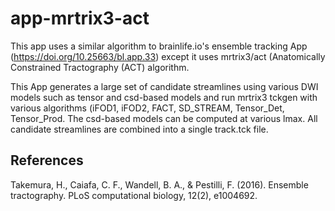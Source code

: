 # app-mrtrix3-act

This app uses a similar algorithm to brainlife.io's ensemble tracking App (https://doi.org/10.25663/bl.app.33) except it uses mrtrix3/act (Anatomically Constrained Tractography (ACT) algorithm. 

This App generates a large set of candidate streamlines using various DWI models such as tensor and csd-based models and run mrtrix3 tckgen with various algorithms (iFOD1, iFOD2, FACT, SD_STREAM, Tensor_Det, Tensor_Prod. The csd-based models can be computed at various lmax. All candidate streamlines are combined into a single track.tck file.

## References

Takemura, H., Caiafa, C. F., Wandell, B. A., & Pestilli, F. (2016). Ensemble tractography. PLoS computational biology, 12(2), e1004692.

